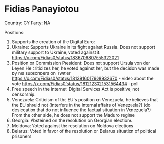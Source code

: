 # Fidias Panayiotou

Country: CY
Party: NA

Positions:
1. Supports the creation of the Digital Euro:
2. Ukraine:
Supports Ukraine in its fight against Russia.
Does not support military support to Ukraine, voted against it.
https://x.com/Fidias0/status/1836706807655322021
3. Position on Commission President:
Does not support Ursula von der Leyen
He criticizes her, he voted against her, but the decision was made by his subscribers on Twitter
https://x.com/Fidias0/status/1813916017908932670 - video about the vote
https://x.com/Fidias0/status/1812123321531564434 - poll
4. Free speech in the internet:
Digital Services Act is positive, not censorship.
5. Venezuela:
Criticism of the EU's position on Venezuela, he believes that the EU should not (interfere in the internal affairs of Venezuela?) (do desiccation that do not influence the factual situation in Venezuela?)
From the other side, he does not support the Maduro regime
6. Georgia:
Absteined on the resolution on Georgian elections
7. Moldova:
Voted against the resolution on Moldova elections
8. Belarus:
Voted in favor of the resolution on Belarus situation of political prisoners